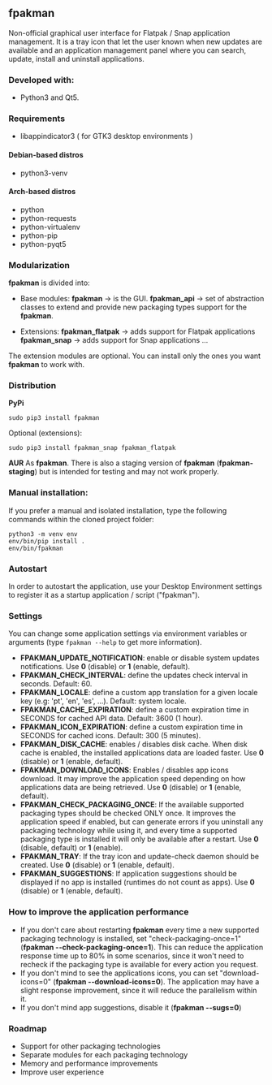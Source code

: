 ## fpakman

Non-official graphical user interface for Flatpak / Snap application management. It is a tray icon that let the user known when new updates are available and
an application management panel where you can search, update, install and uninstall applications.

### Developed with:
- Python3 and Qt5.

### Requirements
- libappindicator3 ( for GTK3 desktop environments )
#### Debian-based distros
- python3-venv
#### Arch-based distros
- python
- python-requests
- python-virtualenv
- python-pip
- python-pyqt5

### Modularization
**fpakman** is divided into:

* Base modules:
**fpakman** -> is the GUI.
**fpakman_api** -> set of abstraction classes to extend and provide new packaging types support for the **fpakman**.

* Extensions:
**fpakman_flatpak** -> adds support for Flatpak applications
**fpakman_snap** -> adds support for Snap applications
...

The extension modules are optional. You can install only the ones you want **fpakman** to work with.

### Distribution
**PyPi**
```
sudo pip3 install fpakman
```
Optional (extensions):
```
sudo pip3 install fpakman_snap fpakman_flatpak
```

**AUR**
As **fpakman**. There is also a staging version of **fpakman** (**fpakman-staging**) but is intended for testing and may not work properly.


### Manual installation:
If you prefer a manual and isolated installation, type the following commands within the cloned project folder:
```
python3 -m venv env
env/bin/pip install .
env/bin/fpakman
```

### Autostart
In order to autostart the application, use your Desktop Environment settings to register it as a startup application / script ("fpakman").


### Settings
You can change some application settings via environment variables or arguments (type ```fpakman --help``` to get more information).
- **FPAKMAN_UPDATE_NOTIFICATION**: enable or disable system updates notifications. Use **0** (disable) or **1** (enable, default).
- **FPAKMAN_CHECK_INTERVAL**: define the updates check interval in seconds. Default: 60.
- **FPAKMAN_LOCALE**: define a custom app translation for a given locale key (e.g: 'pt', 'en', 'es', ...). Default: system locale.
- **FPAKMAN_CACHE_EXPIRATION**: define a custom expiration time in SECONDS for cached API data. Default: 3600 (1 hour).
- **FPAKMAN_ICON_EXPIRATION**: define a custom expiration time in SECONDS for cached icons. Default: 300 (5 minutes).
- **FPAKMAN_DISK_CACHE**: enables / disables disk cache. When disk cache is enabled, the installed applications data are loaded faster. Use **0** (disable) or **1** (enable, default).
- **FPAKMAN_DOWNLOAD_ICONS**: Enables / disables app icons download. It may improve the application speed depending on how applications data are being retrieved. Use **0** (disable) or **1** (enable, default).
- **FPAKMAN_CHECK_PACKAGING_ONCE**: If the available supported packaging types should be checked ONLY once. It improves the application speed if enabled, but can generate errors if you uninstall any packaging technology while using it, and every time a supported packaging type is installed it will only be available after a restart. Use **0** (disable, default) or **1** (enable).
- **FPAKMAN_TRAY**: If the tray icon and update-check daemon should be created. Use **0** (disable) or **1** (enable, default).
- **FPAKMAN_SUGGESTIONS**: If application suggestions should be displayed if no app is installed (runtimes do not count as apps). Use **0** (disable) or **1** (enable, default).

### How to improve the application performance
- If you don't care about restarting **fpakman** every time a new supported packaging technology is installed, set "check-packaging-once=1" (**fpakman --check-packaging-once=1**). This can reduce the application response time up to 80% in some scenarios, since it won't need to recheck if the packaging type is available for every action you request.
- If you don't mind to see the applications icons, you can set "download-icons=0" (**fpakman --download-icons=0**). The application may have a slight response improvement, since it will reduce the parallelism within it.
- If you don't mind app suggestions, disable it (**fpakman --sugs=0**)

### Roadmap
- Support for other packaging technologies
- Separate modules for each packaging technology
- Memory and performance improvements
- Improve user experience
